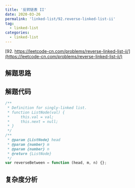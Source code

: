 ```yaml
---
title: '反转链表 II'
date: 2020-03-26
permalink: 'linked-list/92.reverse-linked-list-ii'
tag:
  - linked-list
categories:
  - linked-list
---
```


[92. https://leetcode-cn.com/problems/reverse-linked-list-ii/](https://leetcode-cn.com/problems/reverse-linked-list-ii/)

## 解题思路

## 解题代码

```js
/**
 * Definition for singly-linked list.
 * function ListNode(val) {
 *     this.val = val;
 *     this.next = null;
 * }
 */
/**
 * @param {ListNode} head
 * @param {number} m
 * @param {number} n
 * @return {ListNode}
 */
var reverseBetween = function (head, m, n) {};
```

## 复杂度分析
